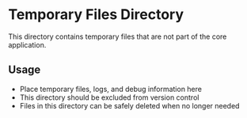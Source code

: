 # Temporary Files Directory

This directory contains temporary files that are not part of the core application.

## Usage

- Place temporary files, logs, and debug information here
- This directory should be excluded from version control
- Files in this directory can be safely deleted when no longer needed 